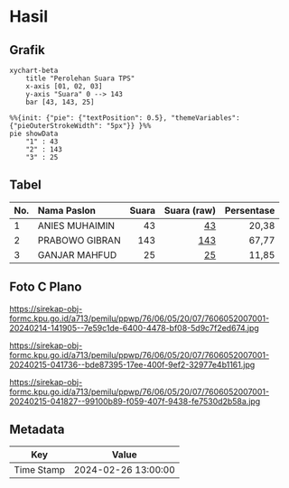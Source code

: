 # Hasil

## Grafik

```mermaid
xychart-beta
    title "Perolehan Suara TPS"
    x-axis [01, 02, 03]
    y-axis "Suara" 0 --> 143
    bar [43, 143, 25]
```

```mermaid
%%{init: {"pie": {"textPosition": 0.5}, "themeVariables": {"pieOuterStrokeWidth": "5px"}} }%%
pie showData
    "1" : 43
    "2" : 143
    "3" : 25
```

## Tabel

| No. | Nama Paslon    | Suara | Suara (raw) | Persentase |
|:--- |:-------------- | -----:| -----------:| ----------:|
| 1   | ANIES MUHAIMIN | 43    | [43][p-1]   | 20,38      |
| 2   | PRABOWO GIBRAN | 143   | [143][p-2]  | 67,77      |
| 3   | GANJAR MAHFUD  | 25    | [25][p-3]   | 11,85      |


[p-1]: https://github.com/gigit-pemilu/pemilu-2024-76-sulawesi-barat/blob/main/pilpres/hitung-suara/sub/76-sulawesi-barat/sub/06-mamuju-tengah/sub/05-karossa/sub/2007-benggaulu/sub/001-tps/sub/paslon-1.txt
[p-2]: https://github.com/gigit-pemilu/pemilu-2024-76-sulawesi-barat/blob/main/pilpres/hitung-suara/sub/76-sulawesi-barat/sub/06-mamuju-tengah/sub/05-karossa/sub/2007-benggaulu/sub/001-tps/sub/paslon-2.txt
[p-3]: https://github.com/gigit-pemilu/pemilu-2024-76-sulawesi-barat/blob/main/pilpres/hitung-suara/sub/76-sulawesi-barat/sub/06-mamuju-tengah/sub/05-karossa/sub/2007-benggaulu/sub/001-tps/sub/paslon-3.txt

## Foto C Plano

https://sirekap-obj-formc.kpu.go.id/a713/pemilu/ppwp/76/06/05/20/07/7606052007001-20240214-141905--7e59c1de-6400-4478-bf08-5d9c7f2ed674.jpg

https://sirekap-obj-formc.kpu.go.id/a713/pemilu/ppwp/76/06/05/20/07/7606052007001-20240215-041736--bde87395-17ee-400f-9ef2-32977e4b1161.jpg

https://sirekap-obj-formc.kpu.go.id/a713/pemilu/ppwp/76/06/05/20/07/7606052007001-20240215-041827--99100b89-f059-407f-9438-fe7530d2b58a.jpg


## Metadata

| Key        | Value               |
| ---------- | ------------------- |
| Time Stamp | 2024-02-26 13:00:00 |



